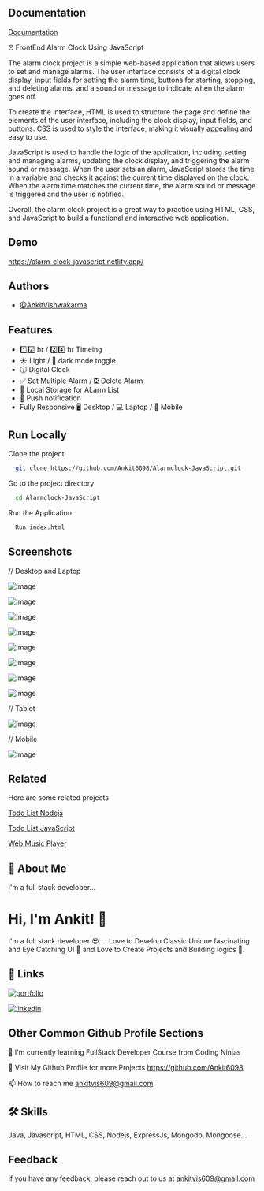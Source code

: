 ## Documentation

[Documentation](https://linktodocumentation)

⏰ FrontEnd Alarm Clock Using JavaScript

The alarm clock project is a simple web-based application that allows users to set and manage alarms. The user interface consists of a digital clock display, input fields for setting the alarm time, buttons for starting, stopping, and deleting alarms, and a sound or message to indicate when the alarm goes off.

To create the interface, HTML is used to structure the page and define the elements of the user interface, including the clock display, input fields, and buttons. CSS is used to style the interface, making it visually appealing and easy to use.

JavaScript is used to handle the logic of the application, including setting and managing alarms, updating the clock display, and triggering the alarm sound or message. When the user sets an alarm, JavaScript stores the time in a variable and checks it against the current time displayed on the clock. When the alarm time matches the current time, the alarm sound or message is triggered and the user is notified.

Overall, the alarm clock project is a great way to practice using HTML, CSS, and JavaScript to build a functional and interactive web application.
## Demo

https://alarm-clock-javascript.netlify.app/
## Authors

- [@AnkitVishwakarma](https://github.com/Ankit6098)


## Features

- 1️⃣2️⃣ hr / 2️⃣4️⃣ hr Timeing
- ☀ Light / 🌙 dark mode toggle
- 🕣 Digital Clock
- ✅ Set Multiple Alarm / ❎ Delete Alarm
- 💾 Local Storage for ALarm List
- 🔔 Push notification
- Fully Responsive 🖥 Desktop / 💻 Laptop / 📱 Mobile
## Run Locally

Clone the project

```bash
  git clone https://github.com/Ankit6098/Alarmclock-JavaScript.git
```

Go to the project directory

```bash
  cd Alarmclock-JavaScript
```

Run the Application

```bash
  Run index.html
```



## Screenshots

// Desktop and Laptop

![image](https://user-images.githubusercontent.com/92246613/226989053-dd8008c8-834c-436c-bc9b-9bfaf41d7533.png)

![image](https://user-images.githubusercontent.com/92246613/226989104-f9f661e5-84a3-4ae9-9acb-b1e948641ec8.png)

![image](https://user-images.githubusercontent.com/92246613/226989143-a3d2bf67-b46d-4a90-9297-38da9c8517eb.png)

![image](https://user-images.githubusercontent.com/92246613/226989174-6738dfed-3d8b-48d1-88be-4ed975726e15.png)

![image](https://user-images.githubusercontent.com/92246613/226989244-19890753-49e4-44f0-bfe4-07a8b771fbf0.png)

![image](https://user-images.githubusercontent.com/92246613/226989287-feed4449-83b6-4b18-b53b-04860180137b.png)

![image](https://user-images.githubusercontent.com/92246613/226989356-f07377b5-9623-458c-b958-5b5050c7db5a.png)

![image](https://user-images.githubusercontent.com/92246613/226989325-95b7fd22-e897-4dc3-ada1-82f6cda174c9.png)

// Tablet

![image](https://user-images.githubusercontent.com/92246613/226990321-46cfc8e3-201b-463b-8632-ca3addd98a95.png)

// Mobile

![image](https://user-images.githubusercontent.com/92246613/226991091-b30a335f-428f-46df-b820-d94273f5398f.png)


## Related

Here are some related projects

[Todo List Nodejs](https://github.com/Ankit6098/Todos-nodejs)

[Todo List JavaScript](https://github.com/Ankit6098/TODO-List-JavaScript)

[Web Music Player](https://github.com/Ankit6098/Web-Music-Player)


## 🚀 About Me
I'm a full stack developer...


# Hi, I'm Ankit! 👋

I'm a full stack developer 😎 ... Love to Develop Classic Unique fascinating and Eye Catching UI 🤩 and Love to Create Projects and Building logics 🧠.
## 🔗 Links
[![portfolio](https://img.shields.io/badge/my_portfolio-000?style=for-the-badge&logo=ko-fi&logoColor=white)](https://ankithub.me/Resume/)

[![linkedin](https://img.shields.io/badge/linkedin-0A66C2?style=for-the-badge&logo=linkedin&logoColorwhite=)](https://www.linkedin.com/in/ankit-vishwakarma-6531221b0/)


## Other Common Github Profile Sections
🧠 I'm currently learning FullStack Developer Course from Coding Ninjas

🚀 Visit My Github Profile for more Projects https://github.com/Ankit6098

📫 How to reach me ankitvis609@gmail.com


## 🛠 Skills
Java, Javascript, HTML, CSS, Nodejs, ExpressJs, Mongodb, Mongoose...


## Feedback

If you have any feedback, please reach out to us at ankitvis609@gmail.com

